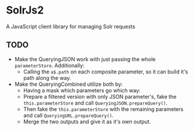 # SolrJs2
A JavaScript client library for managing Solr requests


## TODO

- Make the QueryingJSON work with just passing the whole `parameterStore`. Additionally:
  - Calling the `a$.path` on each composite parameter, so it can build it's path along the way.
- Make the QueryingCombined utilize both by:
  - Having a mask which parameters go which way:
  - Prepare a filtered version with only JSON parameter's, fake the `this.parameterStore` and call `QueryingJSON.prepareQuery()`.
  - Then fake the `this.parameterStore` with the remaining parameters and call `QueryingURL.prepareQuery()`.
  - Merge the two outputs and give it as it's own output.

